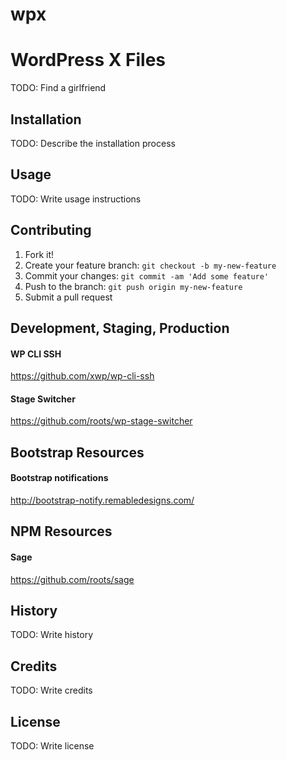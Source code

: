 # wpx
# WordPress X Files
TODO: Find a girlfriend

## Installation
TODO: Describe the installation process

## Usage
TODO: Write usage instructions

## Contributing
1. Fork it!
2. Create your feature branch: `git checkout -b my-new-feature`
3. Commit your changes: `git commit -am 'Add some feature'`
4. Push to the branch: `git push origin my-new-feature`
5. Submit a pull request

## Development, Staging, Production
#### WP CLI SSH
https://github.com/xwp/wp-cli-ssh
#### Stage Switcher
https://github.com/roots/wp-stage-switcher


## Bootstrap Resources
#### Bootstrap notifications
http://bootstrap-notify.remabledesigns.com/


## NPM Resources
#### Sage
https://github.com/roots/sage



## History
TODO: Write history

## Credits
TODO: Write credits

## License
TODO: Write license
